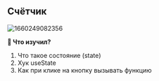 ## Счётчик
![1660249082356](https://user-images.githubusercontent.com/12086860/184235207-2d20299a-0b9a-40e6-acf7-be582f6ecbfe.png)

**👀 Что изучил?**
1. Что такое состояние (state)
2. Хук useState
3. Как при клике на кнопку вызывать функцию
